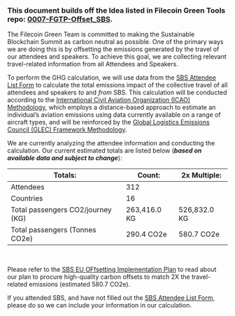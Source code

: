 ### This document builds off the Idea listed in Filecoin Green Tools repo: [0007-FGTP-Offset_SBS](https://github.com/protocol/FilecoinGreen-tools/blob/main/0007-FGTP-Offset_SBS.md).

The Filecoin Green Team is committed to making the Sustainable Blockchain Summit as carbon neutral as possible. One of the primary ways we are doing this is by offsetting the emissions generated by the travel of our attendees and speakers. To achieve this goal, we are collecting relevant travel-related information from all Attendees and Speakers.

To perform the GHG calculation, we will use data from the [SBS Attendee List Form](https://docs.google.com/forms/d/e/1FAIpQLSdNSmDINZgCaWWIU5Z0_F0abqm3DLTfzDBrns8be0NCk0Fl1g/viewform?vc=0&c=0&w=1&flr=0) to calculate the total emissions impact of the collective travel of all attendees and speakers *to* and *from* SBS. This calculation will be conducted according to the [International Civil Aviation Organization (ICAO) Methodology](https://www.icao.int/environmental-protection/CarbonOffset/Documents/Methodology%20ICAO%20Carbon%20Calculator_v11-2018.pdf), which employs a distance-based approach to estimate an individual’s
aviation emissions using data currently available on a range of aircraft types, and will be reinforced by the [Global Logistics Emissions Council (GLEC) Framework Methodology](https://www.smartfreightcentre.org/en/glec-framework-implementation/).

We are currently analyzing the attendee information and conducting the calculation. Our current estimated totals are listed below (***based on available data and subject to change***):

<div align="center">
  
| Totals:        | Count:    | 2x Multiple: |
|----------------|-----------|--------------|
| Attendees      | 312       |              |
| Countries      | 16        |              |
| Total passengers CO2/journey (KG) | 263,416.0 KG | 526,832.0 KG  |
| Total passengers (Tonnes CO2e) | 290.4 CO2e | 580.7 CO2e  | 

</div> <br>

Please refer to the [SBS EU OFfsetting Implementation Plan](https://github.com/protocol/SBS_EU/blob/main/Travel_GHGs/Offsetting_Implementation_Plan.md) to read about our plan to procure high-quality carbon offsets to match 2X the travel-related emissions (estimated 580.7 CO2e). 

If you attended SBS, and have not filled out the [SBS Attendee List Form](https://docs.google.com/forms/d/e/1FAIpQLSdNSmDINZgCaWWIU5Z0_F0abqm3DLTfzDBrns8be0NCk0Fl1g/viewform?vc=0&c=0&w=1&flr=0), please do so we can include your information in our calculation. 
